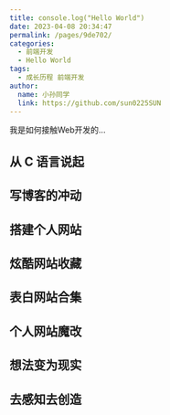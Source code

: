```yaml
---
title: console.log("Hello World")
date: 2023-04-08 20:34:47
permalink: /pages/9de702/
categories:
  - 前端开发
  - Hello World
tags:
  - 成长历程 前端开发
author: 
  name: 小孙同学
  link: https://github.com/sun0225SUN
---
```


我是如何接触Web开发的... 

## 从 C 语言说起

## 写博客的冲动

## 搭建个人网站

## 炫酷网站收藏

## 表白网站合集

## 个人网站魔改

## 想法变为现实

## 去感知去创造

